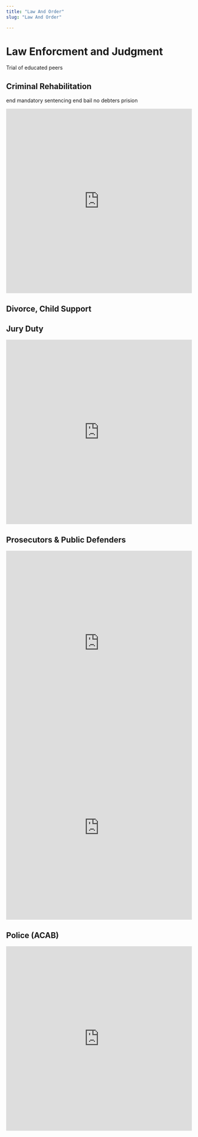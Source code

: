 ```yaml
---
title: "Law And Order"
slug: "Law And Order"

---
```


# Law Enforcment and Judgment

Trial of educated peers

## Criminal Rehabilitation

end mandatory sentencing
end bail
no debters prision



<iframe width="100%" height="500" src="https://www.youtube.com/embed/pDVmldTurqk" frameborder="0" allow="accelerometer; autoplay; clipboard-write; encrypted-media; gyroscope; picture-in-picture" allowfullscreen></iframe>

## Divorce, Child Support

## Jury Duty

<iframe width="100%" height="500" src="https://www.youtube.com/embed/1f2iawp0y5Y" frameborder="0" allow="accelerometer; autoplay; clipboard-write; encrypted-media; gyroscope; picture-in-picture" allowfullscreen></iframe>



## Prosecutors & Public Defenders

<iframe width="100%" height="500" src="https://www.youtube.com/embed/ET_b78GSBUs" frameborder="0" allow="accelerometer; autoplay; clipboard-write; encrypted-media; gyroscope; picture-in-picture" allowfullscreen></iframe>



<iframe width="100%" height="500" src="https://www.youtube.com/embed/USkEzLuzmZ4" frameborder="0" allow="accelerometer; autoplay; clipboard-write; encrypted-media; gyroscope; picture-in-picture" allowfullscreen></iframe>

## Police (ACAB)

<iframe width="100%" height="500" src="https://www.youtube.com/embed/v_kak7kAdNw" frameborder="0" allow="accelerometer; autoplay; clipboard-write; encrypted-media; gyroscope; picture-in-picture" allowfullscreen></iframe>